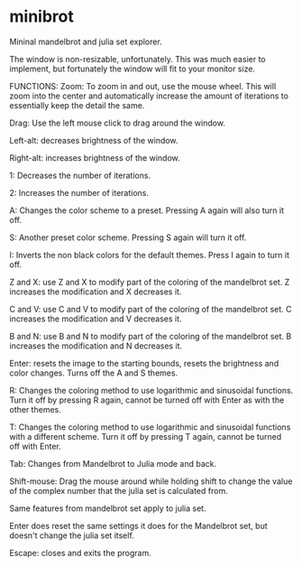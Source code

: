 # minibrot
Mininal mandelbrot and julia set explorer.

The window is non-resizable, unfortunately. This was much easier to implement, but fortunately the window 
will fit to your monitor size.

FUNCTIONS:
Zoom: To zoom in and out, use the mouse wheel. This will zoom into the center and automatically increase 
the amount of iterations to essentially keep the detail the same.

Drag: Use the left mouse click to drag around the window.

Left-alt: decreases brightness of the window.

Right-alt: increases brightness of the window.

1: Decreases the number of iterations.

2: Increases the number of iterations.

A: Changes the color scheme to a preset. Pressing A again will also turn it off.

S: Another preset color scheme. Pressing S again will turn it off.

I: Inverts the non black colors for the default themes. Press I again to turn it off.

Z and X: use Z and X to modify part of the coloring of the mandelbrot set. Z increases the modification and X decreases it.

C and V: use C and V to modify part of the coloring of the mandelbrot set. C increases the modification and V decreases it.

B and N: use B and N to modify part of the coloring of the mandelbrot set. B increases the modification and N decreases it.

Enter: resets the image to the starting bounds, resets the brightness and color changes. Turns off the A and S themes.

R: Changes the coloring method to use logarithmic and sinusoidal functions. Turn it off by pressing R again,
cannot be turned off with Enter as with the other themes.

T: Changes the coloring method to use logarithmic and sinusoidal functions with a different scheme. Turn it off by pressing T
again, cannot be turned off with Enter.

Tab: Changes from Mandelbrot to Julia mode and back.

Shift-mouse: Drag the mouse around while holding shift to change the value of the complex number that the julia set is calculated
from.

Same features from mandelbrot set apply to julia set.

Enter does reset the same settings it does for the Mandelbrot set, but doesn't change the julia set itself.

Escape: closes and exits the program.
